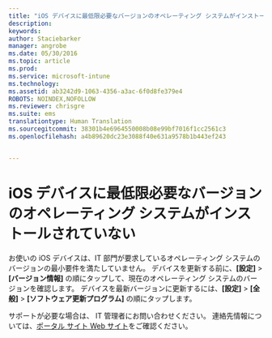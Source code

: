 ```yaml
---
title: "iOS デバイスに最低限必要なバージョンのオペレーティング システムがインストールされていない | Microsoft Intune"
description: 
keywords: 
author: Staciebarker
manager: angrobe
ms.date: 05/30/2016
ms.topic: article
ms.prod: 
ms.service: microsoft-intune
ms.technology: 
ms.assetid: ab3242d9-1063-4356-a3ac-6f0d8fe379e4
ROBOTS: NOINDEX,NOFOLLOW
ms.reviewer: chrisgre
ms.suite: ems
translationtype: Human Translation
ms.sourcegitcommit: 38301b4e6964550008b08e99bf7016f1cc2561c3
ms.openlocfilehash: a4b89620dc23e3088f40e631a9578b1b443ef243


---
```



# iOS デバイスに最低限必要なバージョンのオペレーティング システムがインストールされていない

お使いの iOS デバイスは、IT 部門が要求しているオペレーティング システムのバージョンの最小要件を満たしていません。  デバイスを更新する前に、**[設定]** &gt; **[バージョン情報]** の順にタップして、現在のオペレーティング システムのバージョンを確認します。 デバイスを最新バージョンに更新するには、**[設定]** &gt; **[全般]** &gt; **[ソフトウェア更新プログラム]** の順にタップします。

サポートが必要な場合は、 IT 管理者にお問い合わせください。 連絡先情報については、[ポータル サイト Web サイト](http://portal.manage.microsoft.com)をご確認ください。





<!--HONumber=Aug16_HO5-->


